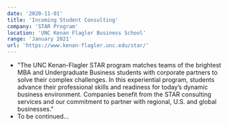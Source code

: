 ```yaml
---
date: '2020-11-01'
title: 'Incoming Student Consulting'
company: 'STAR Program'
location: 'UNC Kenan Flagler Business School'
range: 'January 2021'
url: 'https://www.kenan-flagler.unc.edu/star/'
---
```


- "The UNC Kenan-Flagler STAR program matches teams of the brightest MBA and Undergraduate Business students with corporate partners to solve their complex challenges. In this experiential program, students advance their professional skills and readiness for today’s dynamic business environment. Companies benefit from the STAR consulting services and our commitment to partner with regional, U.S. and global businesses."
- To be continued...
